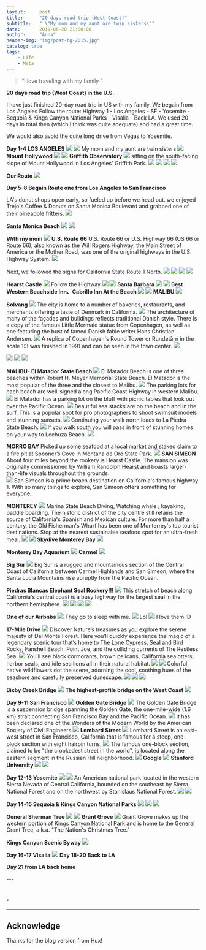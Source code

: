 ```yaml
---
layout:     post
title:      "20 days road trip (West Coast)"
subtitle:   " \"My mom and my aunt are twin sisters\""
date:       2019-06-20 21:00:00
author:     "Anna"
header-img: "img/post-bg-2015.jpg"
catalog: true
tags:
    - Life
    - Meta
---
```


> “I love traveling with my family ”


**20 days road trip (West Coast) in the U.S.**

I have just finished 20-day road trip in US with my family. We begain from Los Angeles
Follow the route:
Highway 1 - Los Angeles - SF - Yosemite -Sequoia & Kings Canyon National Parks - Visalia - Back LA. We used 20 days in total then (which I think was quite adequate) and had a great time.

We would also avoid the quite long drive from Vegas to Yosemite.




**Day 1-4 LOS ANGELES**
![](/img/ca/20.png)
![](/img/ca/18.png)
My mom and my aunt are twin sisters
![](/img/ca/28.png)
**Mount Hollywood**
![](/img/ca/21.png)
![](/img/ca/22.png)
**Griffith Observatory**
![](/img/ca/23.png)
sitting on the south-facing slope of Mount Hollywood in Los Angeles' Griffith Park.
![](/img/ca/24.png)
![](/img/ca/25.png)
![](/img/ca/26.png)
![](/img/ca/27.png)


**Our Route**
![](/img/ca/1.jpg)



**Day 5-8 Begain Route one from Los Angeles to San Francisco**

LA's donut shops open early, so fueled up before we head out. we enjoyed Trejo's Coffee & Donuts on Santa Monica Boulevard and grabbed one of their pineapple fritters.
![](/img/ca/2.png)

**Santa Monica Beach**
![](/img/ca/3.png)
![](/img/ca/53.png)

**With my mom**
![](/img/ca/1.png)
**U.S. Route 66**
U.S. Route 66 or U.S. Highway 66 (US 66 or Route 66), also known as the Will Rogers Highway, the Main Street of America or the Mother Road, was one of the original highways in the U.S. Highway System.
![](/img/ca/52.png)

Next, we followed the signs for California State Route 1 North.
![](/img/ca/55.png)
![](/img/ca/56.png)
![](/img/ca/57.png)
![](/img/ca/62.png)

**Hearst Castle**
![](/img/ca/113.png)
Follow the Highway
![](/img/ca/58.png)
![](/img/ca/51.png)
**Santa Barbara**
![](/img/ca/59.png)
![](/img/ca/60.png)
**Best Western Beachside Inn、Cabrillo Inn At the Beach**
![](/img/ca/58.png)
![](/img/ca/54.png)
**MALIBU**
![](/img/ca/4.jpg)

**Solvang**
![](/img/ca/70.png)
The city is home to a number of bakeries, restaurants, and merchants offering a taste of Denmark in California. 
![](/img/ca/71.png)
The architecture of many of the façades and buildings reflects traditional Danish style. There is a copy of the famous Little Mermaid statue from Copenhagen, as well as one featuring the bust of famed Danish fable writer Hans Christian Andersen. 
![](/img/ca/72.png)
A replica of Copenhagen's Round Tower or Rundetårn in the scale 1:3 was finished in 1991 and can be seen in the town center.
![](/img/ca/73.png)


![](/img/ca/74.png)
![](/img/ca/76.png)
![](/img/ca/80.png)

**MALIBU- EI Matador State Beach**
![](/img/ca/81.png)
El Matador Beach is one of three beaches within Robert H. Meyer Memorial State Beach. El Matador is the most popular of the three and the closest to Malibu. 
![](/img/ca/82.png)
The parking lots for each beach are well-signed along Pacific Coast Highway in western Malibu.
![](/img/ca/83.png)
El Matador has a parking lot on the bluff with picnic tables that look out over the Pacific Ocean. 
![](/img/ca/84.png)
Beautiful sea stacks are on the beach and in the surf. This is a popular spot for pro photographers to shoot swimsuit models and stunning sunsets.
![](/img/ca/85.png)
Continuing your walk north leads to La Piedra State Beach. 
![](/img/ca/86.png)
If you walk south you will pass in front of stunning homes on your way to Lechuza Beach.
![](/img/ca/87.png)

**MORRO BAY**
Picked up some seafood at a local market and staked claim to a fire pit at Spooner’s Cove in Montana de Oro State Park.
![](/img/ca/100.png)
**SAN SIMEON**
About four miles beyond the rookery is Hearst Castle. The mansion was originally commissioned by William Randolph Hearst and boasts larger-than-life visuals throughout the grounds.  
![](/img/ca/101.png)
San Simeon is a prime beach destination on California's famous highway 1. With so many things to explore, San Simeon offers something for everyone.

**MONTEREY**
![](/img/ca/77.png)
Marina State Beach
Diving, Watching whale , kayaking, paddle boarding.
The historic district of the city centre still retains the source of California's Spanish and Mexican culture. For more than half a century, the Old Fisherman's Wharf has been one of Monterrey's top tourist destinations.
Stop at the nearest sustainable seafood spot for an ultra-fresh meal.
![](/img/ca/102.png)
![](/img/ca/103.png)
**Skydive Monterey Bay**
![](/img/ca/104.png)

**Monterey Bay Aquarium**
![](/img/ca/105.png)
**Carmel**
![](/img/ca/75.png)

**Big Sur**
![](/img/ca/5.png)
Big Sur is a rugged and mountainous section of the Central Coast of California between Carmel Highlands and San Simeon, where the Santa Lucia Mountains rise abruptly from the Pacific Ocean.

**Piedras Blancas Elephant Seal Rookery!!!**
![](/img/ca/6.png)
This stretch of beach along California's central coast is a busy highway for the largest seal in the northern hemisphere. 
![](/img/ca/7.png)
![](/img/ca/8.png)
![](/img/ca/9.png)
![](/img/ca/10.png)

**One of our Airbnbs**
![](/img/ca/46.png)
They go to sleep with me.
![](/img/ca/47.png)
Lol
![](/img/ca/48.png)
I love them :D

**17-Mile Drive**
![](/img/ca/11.png)
Discover Nature’s treasures as you explore the serene majesty of Del Monte Forest. Here you’ll quickly experience the magic of a legendary scenic tour that’s home to The Lone Cypress, Seal and Bird Rocks, Fanshell Beach, Point Joe, and the colliding currents of The Restless Sea.
![](/img/ca/12.png)
You’ll see black cormorants, brown pelicans, California sea otters, harbor seals, and idle sea lions all in their natural habitat. 
![](/img/ca/13.png)
![](/img/ca/14.png)
Colorful native wildflowers dot the scene, adorning the cool, soothing hues of the seashore and carefully preserved dunescape.
![](/img/ca/15.png)
![](/img/ca/16.png)
![](/img/ca/17.png)

**Bixby Creek Bridge**
![](/img/ca/45.png)
**The highest-profile bridge on the West Coast**
![](/img/ca/49.png)


**Day 9-11 San Francisco**
![](/img/ca/30.png)
**Golden Gate Bridge**
![](/img/ca/32.png)
The Golden Gate Bridge is a suspension bridge spanning the Golden Gate, the one-mile-wide (1.6 km) strait connecting San Francisco Bay and the Pacific Ocean.
![](/img/ca/31.png)
It has been declared one of the Wonders of the Modern World by the American Society of Civil Engineers
![](/img/ca/33.png)
**Lombard Street**
![](/img/ca/34.png)
Lombard Street is an east–west street in San Francisco, California that is famous for a steep, one-block section with eight hairpin turns. 
![](/img/ca/35.png)
The famous one-block section, claimed to be "the crookedest street in the world", is located along the eastern segment in the Russian Hill neighborhood.
![](/img/ca/36.png)
**Google**
![](/img/ca/37.png)
**Stanford University**
![](/img/ca/38.png)
![](/img/ca/39.png)

**Day 12-13 Yosemite**
![](/img/ca/107.png)
![](/img/ca/108.png)
An American national park located in the western Sierra Nevada of Central California, bounded on the southeast by Sierra National Forest and on the northwest by Stanislaus National Forest. 
![](/img/ca/109.png)
![](/img/ca/106.png)

**Day 14-15 Sequoia & Kings Canyon National Parks**
![](/img/ca/40.png)
![](/img/ca/41.png)
![](/img/ca/42.png)

**General Sherman Tree**
![](/img/ca/110.png)
![](/img/ca/111.png)
**Grant Grove**
![](/img/ca/112.png)
Grant Grove makes up the western portion of Kings Canyon National Park and is home to the General Grant Tree, a.k.a. "The Nation's Christmas Tree."

**Kings Canyon Scenic Byway**
![](/img/ca/44.png)

**Day 16-17 Visalia**
![](/img/ca/43.png)
**Day 18-20 Back to LA**

**Day 21 from LA back home**

<p id = "build"></p>
---

## .


---




## Acknowledge

Thanks for the blog version from Hux!


